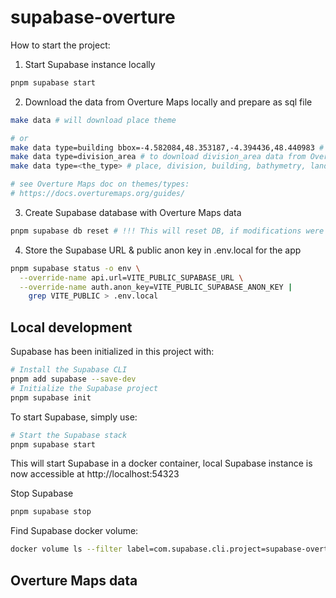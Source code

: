 # supabase-overture

How to start the project:

1. Start Supabase instance locally
```sh
pnpm supabase start
```
2. Download the data from Overture Maps locally and prepare as sql file
```sh
make data # will download place theme

# or
make data type=building bbox=-4.582084,48.353187,-4.394436,48.440983 # to download building data from Overture Maps
make data type=division_area # to download division_area data from Overture Maps
make data type=<the_type> # place, division, building, bathymetry, land, water, ...

# see Overture Maps doc on themes/types:
# https://docs.overturemaps.org/guides/
```
3. Create Supabase database with Overture Maps data
```sh
pnpm supabase db reset # !!! This will reset DB, if modifications were made outside migration files they will be lost
```

4. Store the Supabase URL & public anon key in .env.local for the app
```sh
pnpm supabase status -o env \
  --override-name api.url=VITE_PUBLIC_SUPABASE_URL \
  --override-name auth.anon_key=VITE_PUBLIC_SUPABASE_ANON_KEY |
    grep VITE_PUBLIC > .env.local
```

## Local development

Supabase has been initialized in this project with:
```sh
# Install the Supabase CLI
pnpm add supabase --save-dev
# Initialize the Supabase project
pnpm supabase init
```

To start Supabase, simply use:
```sh
# Start the Supabase stack
pnpm supabase start
```
This will start Supabase in a docker container, local Supabase instance is now accessible at http://localhost:54323

Stop Supabase
```sh
pnpm supabase stop
```

Find Supabase docker volume:
```sh
docker volume ls --filter label=com.supabase.cli.project=supabase-overture
```

## Overture Maps data